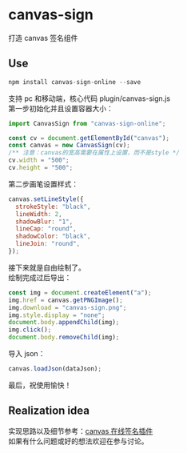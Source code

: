 # canvas-sign

打造 canvas 签名组件

## Use

```js
npm install canvas-sign-online --save
```

支持 pc 和移动端，核心代码 plugin/canvas-sign.js  
第一步初始化并且设置容器大小：

```js
import CanvasSign from "canvas-sign-online";

const cv = document.getElementById("canvas");
const canvas = new CanvasSign(cv);
/** 注意：canvas的宽高需要在属性上设置，而不是style */
cv.width = "500";
cv.height = "500";
```

第二步画笔设置样式：

```js
canvas.setLineStyle({
  strokeStyle: "black",
  lineWidth: 2,
  shadowBlur: "1",
  lineCap: "round",
  shadowColor: "black",
  lineJoin: "round",
});
```

接下来就是自由绘制了。  
绘制完成过后导出：

```js
const img = document.createElement("a");
img.href = canvas.getPNGImage();
img.download = "canvas-sign.png";
img.style.display = "none";
document.body.appendChild(img);
img.click();
document.body.removeChild(img);
```

导入 json：

```js
canvas.loadJson(dataJson);
```

最后，祝使用愉快！

## Realization idea

实现思路以及细节参考：[canvas 在线签名插件](https://juejin.cn/post/6989985162599596063/)  
如果有什么问题或好的想法欢迎在参与讨论。
